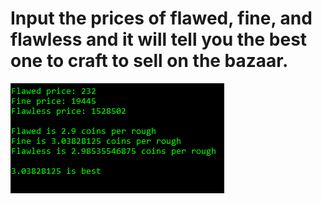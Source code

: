 # Input the prices of flawed, fine, and flawless and it will tell you the best one to craft to sell on the bazaar.

![alt-text](https://raw.githubusercontent.com/bomb123xd/gemstone-calc/main/example.png)
